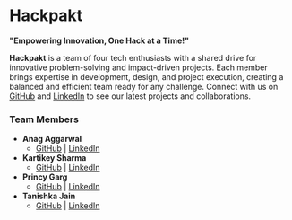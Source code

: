 # Hackpakt
**"Empowering Innovation, One Hack at a Time!"**



**Hackpakt** is a team of four tech enthusiasts with a shared drive for innovative problem-solving and impact-driven projects. Each member brings expertise in development, design, and project execution, creating a balanced and efficient team ready for any challenge. Connect with us on [GitHub](#) and [LinkedIn](#) to see our latest projects and collaborations.

### Team Members

- **Anag Aggarwal**  
  - [GitHub](https://github.com/Anag0710) | [LinkedIn](https://www.linkedin.com/in/anagaggarwal/)
- **Kartikey Sharma**  
  - [GitHub](#) | [LinkedIn](#) <!-- add your profile links -->
- **Princy Garg**  
  - [GitHub](#) | [LinkedIn](#) <!-- add your profile links -->
- **Tanishka Jain**  
  - [GitHub](#) | [LinkedIn](#) <!-- add your profile links -->
